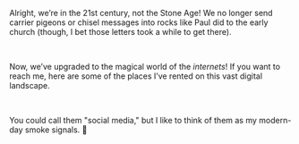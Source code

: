 Alright, we’re in the 21st century, not the Stone Age! We no longer send carrier pigeons or chisel messages into rocks like Paul did to the early church (though, I bet those letters took a while to get there). 

<br>

Now, we’ve upgraded to the magical world of the *internets*! If you want to reach me, here are some of the places I’ve rented on this vast digital landscape.

<br>

 You could call them "social media," but I like to think of them as my modern-day smoke signals. 🫣